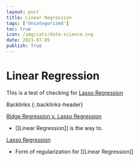```yaml
---
layout: post
title: Linear Regression
tags: ['Uncategorized']
toc: true
icon: /img/cats/data-science.svg
date: 2021-07-05
publish: True
---
```


# Linear Regression
This is a test of checking for [Lasso Regression](/lasso-regression)

 Backlinks {:.backlinks-header}

 [Ridge Regression v. Lasso Regression](/ridge-regression-v-lasso-regression)

- [[Linear Regression]] is the way to.


 [Lasso Regression](/lasso-regression)

- Form of regularization for [[Linear Regression]]

